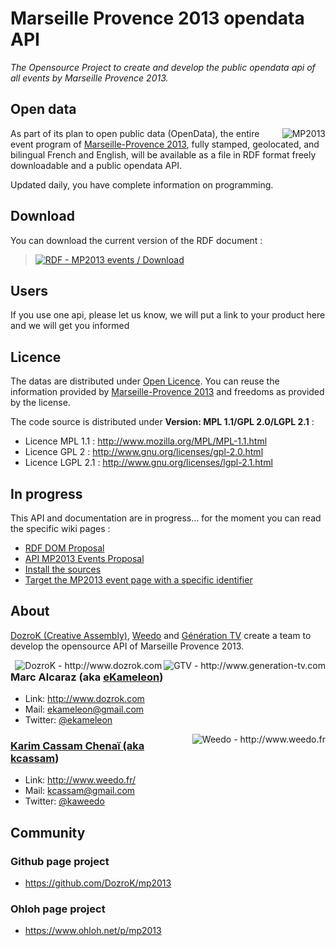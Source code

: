 # Marseille Provence 2013 opendata API

_The Opensource Project to create and develop the public opendata api of all events by Marseille Provence 2013._

## Open data

<a href="http://www.mp2013.fr"><img src="https://raw.github.com/DozroK/mp2013/master/images/logo.png" alt="MP2013" title="MP2013" align="right" /></a>
As part of its plan to open public data (OpenData), the entire event program of [Marseille-Provence 2013](http://www.mp2013.fr), fully stamped, geolocated, and bilingual French and English, will be available as a file in RDF format freely downloadable and a public opendata API.

Updated daily, you have complete information on programming.

## Download

You can download the current version of the RDF document :

><a href="http://api.mp2013.fr/rdf" title="RDF - MP2013 events"> <img border="0" src="http://www.w3.org/RDF/icons/rdf_w3c_button.32" alt="RDF - MP2013 events / Download"/></a>

## Users

If you use one api, please let us know, we will put a link to your product here and we will get you informed

## Licence

The datas are distributed under [Open Licence](http://www.data.gouv.fr/Licence-Ouverte-Open-Licence). You can reuse the information provided by [Marseille-Provence 2013](http://www.mp2013.fr) and freedoms as provided by the license.

The code source is distributed under **Version: MPL 1.1/GPL 2.0/LGPL 2.1** :

* Licence MPL 1.1 : http://www.mozilla.org/MPL/MPL-1.1.html
* Licence GPL 2 : http://www.gnu.org/licenses/gpl-2.0.html
* Licence LGPL 2.1 : http://www.gnu.org/licenses/lgpl-2.1.html

## In progress

This API and documentation are in progress… for the moment you can read the specific wiki pages :
* [RDF DOM Proposal](https://github.com/DozroK/mp2013/wiki/RDF---DOM-Proposal)
* [API MP2013 Events Proposal](https://github.com/DozroK/mp2013/wiki/API-Events-Proposal)
* [Install the sources](https://github.com/DozroK/mp2013/wiki/Install-source-code)
* [Target the MP2013 event page with a specific identifier](https://github.com/DozroK/mp2013/wiki/Target-event-page)

## About

[DozroK (Creative Assembly)](http://www.dozrok.com/), [Weedo](http://www.weedo.fr/) and [Génération TV](http://www.generation-tv.com/) create a team to develop the opensource API of Marseille Provence 2013.

<a href="http://www.generation-tv.com"><img src="https://raw.github.com/DozroK/mp2013/master/images/gtv-logo.png" alt="GTV - http://www.generation-tv.com" title="Génération TV (GTV)" align="right" /></a><a href="http://www.dozrok.com"><img src="https://raw.github.com/DozroK/mp2013/master/images/dozrok-logo.png" alt="DozroK - http://www.dozrok.com" title="DozroK - Creative Assembly" align="right" /></a>
### Marc Alcaraz (aka [eKameleon](https://github.com/ekameleon))
* Link: http://www.dozrok.com
* Mail: ekameleon@gmail.com
* Twitter: [@ekameleon](https://twitter.com/ekameleon)

<a href="http://www.weedo.fr"><img src="https://raw.github.com/DozroK/mp2013/master/images/weedo-logo.png" alt="Weedo - http://www.weedo.fr" title="Weedo" align="right" />
### Karim Cassam Chenaï (aka [kcassam](https://github.com/kcassam))
* Link: http://www.weedo.fr/
* Mail: kcassam@gmail.com
* Twitter: [@kaweedo](https://twitter.com/kaweedo)


## Community

### Github page project
* https://github.com/DozroK/mp2013

### Ohloh page project
 * https://www.ohloh.net/p/mp2013
